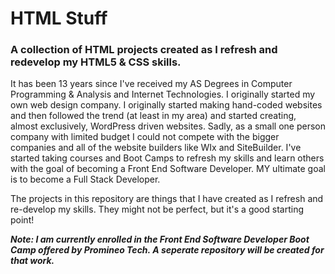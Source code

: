 # HTML Stuff
### A collection of HTML projects created as I refresh and redevelop my HTML5 &amp; CSS skills.

It has been 13 years since I've received my AS Degrees in Computer Programming & Analysis and Internet Technologies. I originally started my own web design company. I originally started making hand-coded websites and then followed the trend (at least in my area) and started creating, almost exclusively, WordPress driven websites. Sadly, as a small one person company with limited budget I could not compete with the bigger companies and all of the website builders like WIx and SiteBuilder. I've started taking courses and Boot Camps to refresh my skills and learn others with the goal of becoming a Front End Software Developer. MY ultimate goal is to become a Full Stack Developer. 

The projects in this repository are things that I have created as I refresh and re-develop my skills. They might not be perfect, but it's a good starting point!

***Note: I am currently enrolled in the Front End Software Developer Boot Camp offered by Promineo Tech. A seperate repository will be created for that work.***
